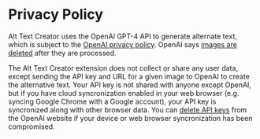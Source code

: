 # Privacy Policy

Alt Text Creator uses the OpenAI GPT-4 API to generate alternate text, which is subject to the [OpenAI privacy policy](https://openai.com/policies/privacy-policy). OpenAI says [images are deleted](https://platform.openai.com/docs/guides/vision/can-i-delete-an-image-i-uploaded) after they are processed.

The Alt Text Creator extension does not collect or share any user data, except sending the API key and URL for a given image to OpenAI to create the alternative text. Your API key is not shared with anyone except OpenAI, but if you have cloud syncronization enabled in your web browser (e.g. syncing Google Chrome with a Google account), your API key is syncronized along with other browser data. You can [delete API keys](https://platform.openai.com/api-keys) from the OpenAI website if your device or web browser syncronization has been compromised.
